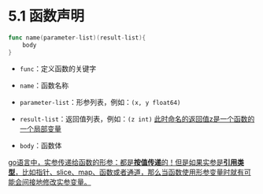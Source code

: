 # 5.1 函数声明

```go
func name(parameter-list)(result-list){
	body
}
```

- `func`：定义函数的关键字

- `name`：函数名称

- `parameter-list`：形参列表，例如：`(x, y float64)`

- `result-list`：返回值列表，例如：`(z int)` <u>此时命名的返回值z是一个函数的一个局部变量</u>

- `body`：函数体



<u>go语言中，实参传递给函数的形参：都是**按值传递**的！但是如果实参是**引用类型**，比如指针、slice、map、函数或者通道，那么当函数使用形参变量时就有可能会间接地修改实参变量。</u>



